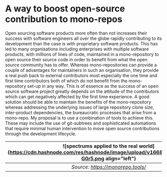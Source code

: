 # A way to boost open-source contribution to mono-repos

Open sourcing software products more often than not increases their success with software engineers all over the globe rapidly contributing to its development than the case is with proprietary software products. This has led to many organisations including enterprises with multiple software products, with millions of lines of code, maintained in a mono-repository to open source their source code in order to benefit from what the open source community has to offer. Whereas mono-repositories can provide a couple of advantages for maintainers in such an organisation, they provide a real push back to external contributors most especially the one time and first time contributors both of which do not benefit from the mono-repository set-up in any way. This is of essence as the success of an open source software project greatly depends on the attitude of the contributors which can get negatively affected by the first time experience. A good solution should be able to maintain the benefits of the mono-repository whereas addressing the underlying issues of large repository clone size, inter-product dependencies, the bureaucratic processes that arise from a mono-repo. My proposal is to use a combination of tools to achieve this. These may include the use of git-subtrees and sophisticated automations that require minimal human intervention to move open source contributions through the development lifecycle.

| ![spectrums applied to the real world](https://cdn.hashnode.com/res/hashnode/image/upload/v1668108441365/hCqv-G0r5.png align="left") |
|:--------------------------------------------------------:| 
| *Source: https://monorepo.tools/* |
